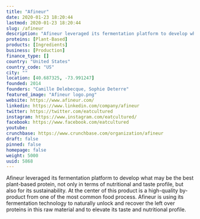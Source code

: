 ```yaml
---
title: "Afineur"
date: 2020-01-23 18:20:44
lastmod: 2020-01-23 18:20:44
slug: /afineur
description: "Afineur leveraged its fermentation platform to develop what may be the best plant-based protein, not only in terms of nutritional and taste profile, but also for its sustainability. At the center of this product is a high-quality by-product from one of the most common food process. Afineur is using its fermentation technology to naturally unlock and recover the left over proteins in this raw material and to elevate its taste and nutritional profile."
proteins: [Plant-Based]
products: [Ingredients]
business: [Production]
finance_type: []
country: "United States"
country_code: "US"
city: ""
location: [40.687325, -73.991247]
founded: 2014
founders: "Camille Delebecque, Sophie Deterre"
featured_image: "Afineur logo.png"
website: https://www.afineur.com/
linkedin: https://www.linkedin.com/company/afineur
twitter: https://twitter.com/eatcultured
instagram: https://www.instagram.com/eatcultured/
facebook: https://www.facebook.com/eatcultured
youtube: 
crunchbase: https://www.crunchbase.com/organization/afineur
draft: false
pinned: false
homepage: false
weight: 5000
uuid: 5868
---
```

Afineur leveraged its fermentation platform to develop what may be the best plant-based protein, not only in terms of nutritional and taste profile, but also for its sustainability. At the center of this product is a high-quality by-product from one of the most common food process. Afineur is using its fermentation technology to naturally unlock and recover the left over proteins in this raw material and to elevate its taste and nutritional profile.

